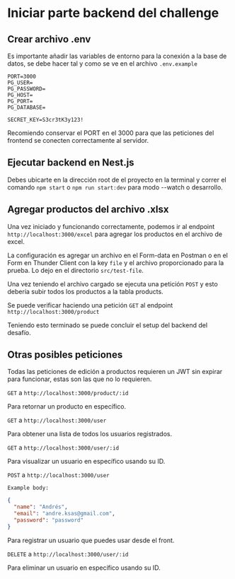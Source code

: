 # Iniciar parte backend del challenge

## Crear archivo .env
Es importante añadir las variables de entorno para la conexión a la base de datos, se debe hacer tal y como se ve en el archivo `.env.example`
```.env
PORT=3000
PG_USER=
PG_PASSWORD=
PG_HOST=
PG_PORT=
PG_DATABASE=

SECRET_KEY=S3cr3tK3y123!
```
Recomiendo conservar el PORT en el 3000 para que las peticiones del frontend se conecten correctamente al servidor.

## Ejecutar backend en Nest.js
Debes ubicarte en la dirección root de el proyecto en la terminal y correr el comando `npm start` o `npm run start:dev` para modo --watch o desarrollo.

## Agregar productos del archivo .xlsx
Una vez iniciado y funcionando correctamente, podemos ir al endpoint `http://localhost:3000/excel` para agregar los productos en el archivo de excel.

La configuración es agregar un archivo en el Form-data en Postman o en el Form en Thunder Client con la key `file` y el archivo proporcionado para la prueba. Lo dejo en el directorio `src/test-file`.

Una vez teniendo el archivo cargado se ejecuta una petición `POST` y esto debería subir todos los productos a la tabla products.

Se puede verificar haciendo una petición `GET` al endpoint `http://localhost:3000/product`

Teniendo esto terminado se puede concluir el setup del backend del desafío.

## Otras posibles peticiones
Todas las peticiones de edición a productos requieren un JWT sin expirar para funcionar, estas son las que no lo requieren.

`GET` a `http://localhost:3000/product/:id`

Para retornar un producto en específico.


`GET` a `http://localhost:3000/user`

Para obtener una lista de todos los usuarios registrados.

`GET` a `http://localhost:3000/user/:id`

Para visualizar un usuario en específico usando su ID.

`POST` a `http://localhost:3000/user`

`Example body:`
```json
{
  "name": "Andrés",
  "email": "andre.ksas@gmail.com",
  "password": "password"
}
```
Para registrar un usuario que puedes usar desde el front.

`DELETE` a `http://localhost:3000/user/:id`

Para eliminar un usuario en específico usando su ID.